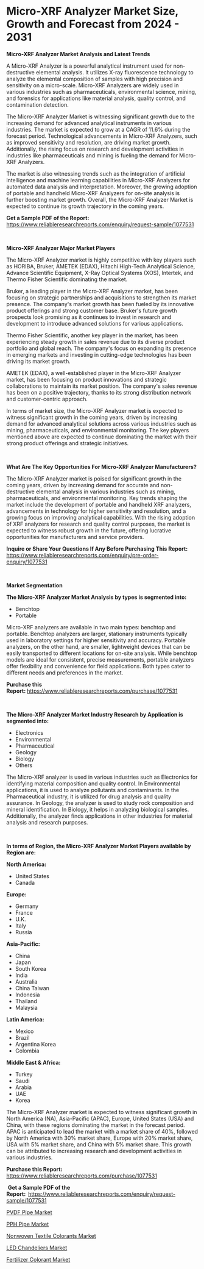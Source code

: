 <p><h1>Micro-XRF Analyzer Market Size, Growth and Forecast from 2024 - 2031</h1></p><p><strong>Micro-XRF Analyzer Market Analysis and Latest Trends</strong></p>
<p><p>A Micro-XRF Analyzer is a powerful analytical instrument used for non-destructive elemental analysis. It utilizes X-ray fluorescence technology to analyze the elemental composition of samples with high precision and sensitivity on a micro-scale. Micro-XRF Analyzers are widely used in various industries such as pharmaceuticals, environmental science, mining, and forensics for applications like material analysis, quality control, and contamination detection.</p><p>The Micro-XRF Analyzer Market is witnessing significant growth due to the increasing demand for advanced analytical instruments in various industries. The market is expected to grow at a CAGR of 11.6% during the forecast period. Technological advancements in Micro-XRF Analyzers, such as improved sensitivity and resolution, are driving market growth. Additionally, the rising focus on research and development activities in industries like pharmaceuticals and mining is fueling the demand for Micro-XRF Analyzers.</p><p>The market is also witnessing trends such as the integration of artificial intelligence and machine learning capabilities in Micro-XRF Analyzers for automated data analysis and interpretation. Moreover, the growing adoption of portable and handheld Micro-XRF Analyzers for on-site analysis is further boosting market growth. Overall, the Micro-XRF Analyzer Market is expected to continue its growth trajectory in the coming years.</p></p>
<p><strong>Get a Sample PDF of the Report:&nbsp;</strong> <a href="https://www.reliableresearchreports.com/enquiry/request-sample/1077531">https://www.reliableresearchreports.com/enquiry/request-sample/1077531</a></p>
<p>&nbsp;</p>
<p><strong>Micro-XRF Analyzer Major Market Players</strong></p>
<p><p>The Micro-XRF Analyzer market is highly competitive with key players such as HORIBA, Bruker, AMETEK (EDAX), Hitachi High-Tech Analytical Science, Advance Scientific Equipment, X-Ray Optical Systems (XOS), Intertek, and Thermo Fisher Scientific dominating the market. </p><p>Bruker, a leading player in the Micro-XRF Analyzer market, has been focusing on strategic partnerships and acquisitions to strengthen its market presence. The company's market growth has been fueled by its innovative product offerings and strong customer base. Bruker's future growth prospects look promising as it continues to invest in research and development to introduce advanced solutions for various applications.</p><p>Thermo Fisher Scientific, another key player in the market, has been experiencing steady growth in sales revenue due to its diverse product portfolio and global reach. The company's focus on expanding its presence in emerging markets and investing in cutting-edge technologies has been driving its market growth.</p><p>AMETEK (EDAX), a well-established player in the Micro-XRF Analyzer market, has been focusing on product innovations and strategic collaborations to maintain its market position. The company's sales revenue has been on a positive trajectory, thanks to its strong distribution network and customer-centric approach.</p><p>In terms of market size, the Micro-XRF Analyzer market is expected to witness significant growth in the coming years, driven by increasing demand for advanced analytical solutions across various industries such as mining, pharmaceuticals, and environmental monitoring. The key players mentioned above are expected to continue dominating the market with their strong product offerings and strategic initiatives.</p></p>
<p>&nbsp;</p>
<p><strong>What Are The Key Opportunities For Micro-XRF Analyzer Manufacturers?</strong></p>
<p><p>The Micro-XRF Analyzer market is poised for significant growth in the coming years, driven by increasing demand for accurate and non-destructive elemental analysis in various industries such as mining, pharmaceuticals, and environmental monitoring. Key trends shaping the market include the development of portable and handheld XRF analyzers, advancements in technology for higher sensitivity and resolution, and a growing focus on improving analytical capabilities. With the rising adoption of XRF analyzers for research and quality control purposes, the market is expected to witness robust growth in the future, offering lucrative opportunities for manufacturers and service providers.</p></p>
<p><strong>Inquire or Share Your Questions If Any Before Purchasing This Report:</strong> <a href="https://www.reliableresearchreports.com/enquiry/pre-order-enquiry/1077531">https://www.reliableresearchreports.com/enquiry/pre-order-enquiry/1077531</a></p>
<p>&nbsp;</p>
<p><strong>Market Segmentation</strong></p>
<p><strong>The Micro-XRF Analyzer Market Analysis by types is segmented into:</strong></p>
<p><ul><li>Benchtop</li><li>Portable</li></ul></p>
<p><p>Micro-XRF analyzers are available in two main types: benchtop and portable. Benchtop analyzers are larger, stationary instruments typically used in laboratory settings for higher sensitivity and accuracy. Portable analyzers, on the other hand, are smaller, lightweight devices that can be easily transported to different locations for on-site analysis. While benchtop models are ideal for consistent, precise measurements, portable analyzers offer flexibility and convenience for field applications. Both types cater to different needs and preferences in the market.</p></p>
<p><strong>Purchase this Report:&nbsp;</strong><a href="https://www.reliableresearchreports.com/purchase/1077531">https://www.reliableresearchreports.com/purchase/1077531</a></p>
<p>&nbsp;</p>
<p><strong>The Micro-XRF Analyzer Market Industry Research by Application is segmented into:</strong></p>
<p><ul><li>Electronics</li><li>Environmental</li><li>Pharmaceutical</li><li>Geology</li><li>Biology</li><li>Others</li></ul></p>
<p><p>The Micro-XRF analyzer is used in various industries such as Electronics for identifying material composition and quality control. In Environmental applications, it is used to analyze pollutants and contaminants. In the Pharmaceutical industry, it is utilized for drug analysis and quality assurance. In Geology, the analyzer is used to study rock composition and mineral identification. In Biology, it helps in analyzing biological samples. Additionally, the analyzer finds applications in other industries for material analysis and research purposes.</p></p>
<p>&nbsp;</p>
<p><strong>In terms of Region, the Micro-XRF Analyzer Market Players available by Region are:</strong></p>
<p>
    <p> <strong> North America: </strong>
        <ul>
            <li>United States</li>
            <li>Canada</li>
        </ul>
        </p> 
    <p> <strong> Europe: </strong>
        <ul>
            <li>Germany</li>
            <li>France</li>
            <li>U.K.</li>
            <li>Italy</li>
            <li>Russia</li>
        </ul>
        </p> 
    <p> <strong> Asia-Pacific: </strong>
        <ul>
            <li>China</li>
            <li>Japan</li>
            <li>South Korea</li>
            <li>India</li>
            <li>Australia</li>
            <li>China Taiwan</li>
            <li>Indonesia</li>
            <li>Thailand</li>
            <li>Malaysia</li>
        </ul>
        </p> 
    <p> <strong> Latin America: </strong>
        <ul>
            <li>Mexico</li>
            <li>Brazil</li>
            <li>Argentina Korea</li>
            <li>Colombia</li>
        </ul>
        </p> 
    <p> <strong> Middle East & Africa: </strong>
        <ul>
            <li>Turkey</li>
            <li>Saudi</li>
            <li>Arabia</li>
            <li>UAE</li>
            <li>Korea</li>
        </ul>
    </p>
    </p>
<p><p>The Micro-XRF Analyzer market is expected to witness significant growth in North America (NA), Asia-Pacific (APAC), Europe, United States (USA) and China, with these regions dominating the market in the forecast period. APAC is anticipated to lead the market with a market share of 40%, followed by North America with 30% market share, Europe with 20% market share, USA with 5% market share, and China with 5% market share. This growth can be attributed to increasing research and development activities in various industries.</p></p>
<p><strong>Purchase this Report: </strong><a href="https://www.reliableresearchreports.com/purchase/1077531">https://www.reliableresearchreports.com/purchase/1077531</a></p>
<p>&nbsp;<strong>Get a Sample PDF of the Report:&nbsp;&nbsp;</strong><a href="https://www.reliableresearchreports.com/enquiry/request-sample/1077531">https://www.reliableresearchreports.com/enquiry/request-sample/1077531</a></p>
<p><strong></strong></p>
<p><p><a href="https://github.com/juancolorado15/Market-Research-Report-List-1/blob/main/pvdf-pipe-market.md">PVDF Pipe Market</a></p><p><a href="https://github.com/dx0328/Market-Research-Report-List-1/blob/main/pph-pipe-market.md">PPH Pipe Market</a></p><p><a href="https://issuu.com/reportprime-2/docs/nonwoven-textile-colorants-market-size-2030.pptx">Nonwoven Textile Colorants Market</a></p><p><a href="https://github.com/Glendatilghmankmgz0rbhwpy/Market-Research-Report-List-1/blob/main/led-chandeliers-market.md">LED Chandeliers Market</a></p><p><a href="https://issuu.com/reportprime-2/docs/fertilizer-colorant-market-size-2030.pptx">Fertilizer Colorant Market</a></p></p>